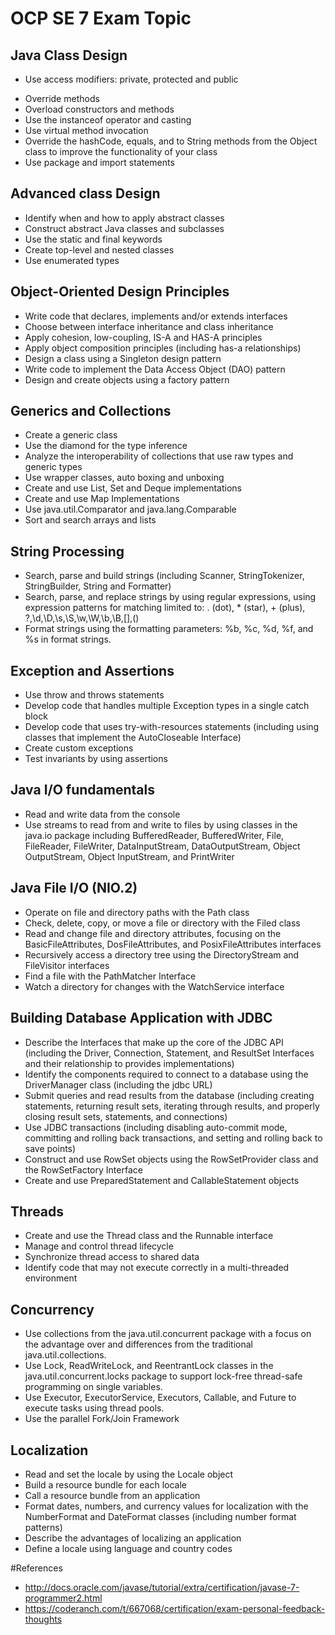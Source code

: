 # OCP SE 7 Exam Topic 

## Java Class Design
* Use access modifiers: private, protected and public
- Override methods
- Overload constructors and methods
- Use the instanceof operator and casting
- Use virtual method invocation
- Override the hashCode, equals, and to String methods from the Object class to improve the functionality of your class
- Use package and import statements

## Advanced class Design

- Identify when and how to apply abstract classes
- Construct abstract Java classes and subclasses
- Use the static and final keywords
- Create top-level and nested classes
- Use enumerated types

## Object-Oriented Design Principles

- Write code that declares, implements and/or extends interfaces
- Choose between interface inheritance and class inheritance
- Apply cohesion, low-coupling, IS-A and HAS-A principles
- Apply object composition principles (including has-a relationships)
- Design a class using a Singleton design pattern
- Write code to implement the Data Access Object (DAO) pattern
- Design and create objects using a factory pattern

## Generics and Collections

- Create a generic class
- Use the diamond for the type inference
- Analyze the interoperability of collections that use raw types and generic types
- Use wrapper classes, auto boxing and unboxing
- Create and use List, Set and Deque implementations
- Create and use Map Implementations
- Use java.util.Comparator and java.lang.Comparable
- Sort and search arrays and lists

## String Processing

- Search, parse and build strings (including Scanner, StringTokenizer, StringBuilder, String and Formatter)
- Search, parse, and replace strings by using regular expressions, using expression patterns for matching limited to: . (dot), * (star), + (plus), ?,\d,\D,\s,\S,\w,\W,\b,\B,[],()
- Format strings using the formatting parameters: %b, %c, %d, %f, and %s in format strings.

## Exception and Assertions

- Use throw and throws statements
- Develop code that handles multiple Exception types in a single catch block
- Develop code that uses try-with-resources statements (including using classes that implement the AutoCloseable Interface)
- Create custom exceptions
- Test invariants by using assertions

## Java I/O fundamentals

- Read and write data from the console
- Use streams to read from and write to files by using classes in the java.io package including BufferedReader, BufferedWriter, File, FileReader, FileWriter, DataInputStream, DataOutputStream, Object OutputStream, Object InputStream, and PrintWriter

## Java File I/O (NIO.2)

- Operate on file and directory paths with the Path class
- Check, delete, copy, or move a file or directory with the Filed class
- Read and change file and directory attributes, focusing on the BasicFileAttributes, DosFileAttributes, and PosixFileAttributes  interfaces
- Recursively access a directory tree using the DirectoryStream and FileVisitor interfaces
- Find a file with the PathMatcher Interface
- Watch a directory for changes with the WatchService interface

## Building Database Application with JDBC

- Describe the Interfaces that make up the core of the JDBC API (including the Driver, Connection, Statement, and ResultSet Interfaces and their relationship to provides implementations)
- Identify the components required to connect to a database using the DriverManager class (including the jdbc URL)
- Submit queries and read results from the database (including creating statements, returning result sets, iterating through results, and properly closing result sets, statements, and connections)
- Use JDBC transactions (including disabling auto-commit mode, committing and rolling back transactions, and setting and rolling back to save points)
- Construct and use RowSet objects using the RowSetProvider class and the RowSetFactory Interface
- Create and use PreparedStatement and CallableStatement objects

## Threads

- Create and use the Thread class and the Runnable interface
- Manage and control thread lifecycle
- Synchronize thread access to shared data
- Identify code that may not execute correctly in a multi-threaded environment

## Concurrency

- Use collections from the java.util.concurrent package with a focus on the advantage over and differences from the traditional java.util.collections.
- Use Lock, ReadWriteLock, and ReentrantLock classes in the java.util.concurrent.locks package to support lock-free thread-safe programming on single variables.
- Use Executor, ExecutorService, Executors, Callable, and Future to execute tasks using thread pools.
- Use the parallel Fork/Join Framework

## Localization

- Read and set the locale by using the Locale object
- Build a resource bundle for each locale
- Call a resource bundle from an application
- Format dates, numbers, and currency values for localization with the NumberFormat and DateFormat classes (including number format patterns)
- Describe the advantages of localizing an application
- Define a locale using language and country codes

#References

- http://docs.oracle.com/javase/tutorial/extra/certification/javase-7-programmer2.html
- https://coderanch.com/t/667068/certification/exam-personal-feedback-thoughts